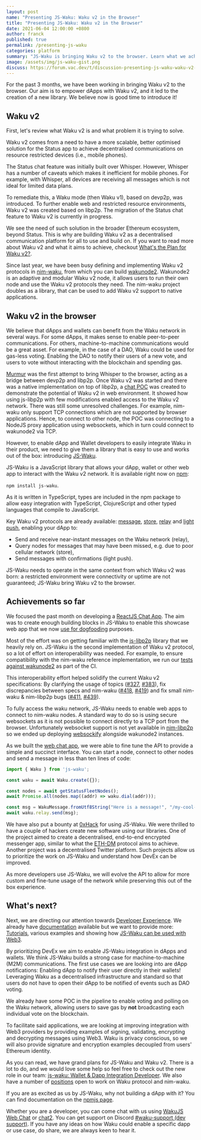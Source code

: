 ```yaml
---
layout: post
name: "Presenting JS-Waku: Waku v2 in the Browser"
title: "Presenting JS-Waku: Waku v2 in the Browser"
date: 2021-06-04 12:00:00 +0800
author: franck
published: true
permalink: /presenting-js-waku
categories: platform
summary: "JS-Waku is bringing Waku v2 to the browser. Learn what we achieved so far and what is next in our pipeline!"
image: /assets/img/js-waku-gist.png
discuss: https://forum.vac.dev/t/discussion-presenting-js-waku-waku-v2-in-the-browser/81 
---
```


For the past 3 months, we have been working in bringing Waku v2 to the browser.
Our aim is to empower dApps with Waku v2, and it led to the creation of a new library.
We believe now is good time to introduce it!

## Waku v2

First, let's review what Waku v2 is and what problem it is trying to solve.

Waku v2 comes from a need to have a more scalable, better optimised solution for the Status app to achieve decentralised
communications on resource restricted devices (i.e., mobile phones).

The Status chat feature was initially built over Whisper.
However, Whisper has a number of caveats which makes it inefficient for mobile phones.
For example, with Whisper, all devices are receiving all messages which is not ideal for limited data plans.

To remediate this, a Waku mode (then Waku v1), based on devp2p, was introduced.
To further enable web and restricted resource environments, Waku v2 was created based on libp2p.
The migration of the Status chat feature to Waku v2 is currently in progress.

We see the need of such solution in the broader Ethereum ecosystem, beyond Status.
This is why are building Waku v2 as a decentralised communication platform for all to use and build on.
If you want to read more about Waku v2 and what it aims to achieve,
checkout [What's the Plan for Waku v2?](/waku-v2-plan).

Since last year, we have been busy defining and implementing Waku v2 protocols in [nim-waku](https://github.com/status-im/nim-waku),
from which you can build [wakunode2](https://github.com/status-im/nim-waku#wakunode).
Wakunode2 is an adaptive and modular Waku v2 node,
it allows users to run their own node and use the Waku v2 protocols they need.
The nim-waku project doubles as a library, that can be used to add Waku v2 support to native applications.

## Waku v2 in the browser

We believe that dApps and wallets can benefit from the Waku network in several ways.
For some dApps, it makes sense to enable peer-to-peer communications.
For others, machine-to-machine communications would be a great asset.
For example, in the case of a DAO,
Waku could be used for gas-less voting.
Enabling the DAO to notify their users of a new vote,
and users to vote without interacting with the blockchain and spending gas.

[Murmur](https://github.com/status-im/murmur) was the first attempt to bring Whisper to the browser,
acting as a bridge between devp2p and libp2p.
Once Waku v2 was started and there was a native implementation on top of libp2p,
a [chat POC](https://github.com/vacp2p/waku-web-chat) was created to demonstrate the potential of Waku v2
in web environment.
It showed how using js-libp2p with few modifications enabled access to the Waku v2 network.
There was still some unresolved challenges.
For example, nim-waku only support TCP connections which are not supported by browser applications.
Hence, to connect to other node, the POC was connecting to a NodeJS proxy application using websockets,
which in turn could connect to wakunode2 via TCP. 

However, to enable dApp and Wallet developers to easily integrate Waku in their product,
we need to give them a library that is easy to use and works out of the box:
introducing [JS-Waku](https://github.com/status-im/js-waku).

JS-Waku is a JavaScript library that allows your dApp, wallet or other web app to interact with the Waku v2 network.
It is available right now on [npm](https://www.npmjs.com/package/js-waku):

`npm install js-waku`.

As it is written in TypeScript, types are included in the npm package to allow easy integration with TypeScript, ClojureScript and other typed languages that compile to JavaScript.

Key Waku v2 protocols are already available:
[message](https://rfc.vac.dev/spec/14/), [store](https://rfc.vac.dev/spec/13/), [relay](https://rfc.vac.dev/spec/11/) and [light push](https://rfc.vac.dev/spec/19/),
enabling your dApp to:

- Send and receive near-instant messages on the Waku network (relay),
- Query nodes for messages that may have been missed, e.g. due to poor cellular network (store),
- Send messages with confirmations (light push).

JS-Waku needs to operate in the same context from which Waku v2 was born:
a restricted environment were connectivity or uptime are not guaranteed;
JS-Waku bring Waku v2 to the browser.

## Achievements so far

We focused the past month on developing a [ReactJS Chat App](https://status-im.github.io/js-waku/).
The aim was to create enough building blocks in JS-Waku to enable this showcase web app that
we now [use for dogfooding](https://github.com/status-im/nim-waku/issues/399) purposes.

Most of the effort was on getting familiar with the [js-libp2p](https://github.com/libp2p/js-libp2p) library
that we heavily rely on.
JS-Waku is the second implementation of Waku v2 protocol,
so a lot of effort on interoperability was needed.
For example, to ensure compatibility with the nim-waku reference implementation,
we run our [tests against wakunode2](https://github.com/status-im/js-waku/blob/90c90dea11dfd1277f530cf5d683fb92992fe141/src/lib/waku_relay/index.spec.ts#L137) as part of the CI.

This interoperability effort helped solidify the current Waku v2 specifications:
By clarifying the usage of topics
([#327](https://github.com/vacp2p/rfc/issues/327), [#383](https://github.com/vacp2p/rfc/pull/383)),
fix discrepancies between specs and nim-waku
([#418](https://github.com/status-im/nim-waku/issues/418), [#419](https://github.com/status-im/nim-waku/issues/419))
and fix small nim-waku & nim-libp2p bugs
([#411](https://github.com/status-im/nim-waku/issues/411), [#439](https://github.com/status-im/nim-waku/issues/439)).

To fully access the waku network, JS-Waku needs to enable web apps to connect to nim-waku nodes.
A standard way to do so is using secure websockets as it is not possible to connect directly to a TCP port from the browser.
Unfortunately websocket support is not yet available in [nim-libp2p](https://github.com/status-im/nim-libp2p/issues/407) so 
we ended up deploying [websockify](https://github.com/novnc/websockify) alongside wakunode2 instances.

As we built the [web chat app](https://github.com/status-im/js-waku/tree/main/examples/web-chat),
we were able to fine tune the API to provide a simple and succinct interface.
You can start a node, connect to other nodes and send a message in less than ten lines of code:

```javascript
import { Waku } from 'js-waku';

const waku = await Waku.create({});

const nodes = await getStatusFleetNodes();
await Promise.all(nodes.map((addr) => waku.dial(addr)));

const msg = WakuMessage.fromUtf8String("Here is a message!", "/my-cool-app/1/my-use-case/proto")
await waku.relay.send(msg);
```

We have also put a bounty at [0xHack](https://0xhack.dev/) for using JS-Waku.
We were thrilled to have a couple of hackers create new software using our libraries.
One of the project aimed to create a decentralised, end-to-end encrypted messenger app,
similar to what the [ETH-DM](https://rfc.vac.dev/spec/20/) protocol aims to achieve.
Another project was a decentralised Twitter platform.
Such projects allow us to prioritize the work on JS-Waku and understand how DevEx can be improved.

As more developers use JS-Waku, we will evolve the API to allow for more custom and fine-tune usage of the network
while preserving this out of the box experience.

## What's next?

Next, we are directing our attention towards [Developer Experience](https://github.com/status-im/js-waku/issues/68).
We already have [documentation](https://www.npmjs.com/package/js-waku) available but we want to provide more:
[Tutorials](https://github.com/status-im/js-waku/issues/56), various examples
and showing how [JS-Waku can be used with Web3](https://github.com/status-im/js-waku/issues/72).

By prioritizing DevEx we aim to enable JS-Waku integration in dApps and wallets.
We think JS-Waku builds a strong case for machine-to-machine (M2M) communications.
The first use cases we are looking into are dApp notifications:
Enabling dApp to notify their user directly in their wallets!
Leveraging Waku as a decentralised infrastructure and standard so that users do not have to open their dApp to be notified
of events such as DAO voting.

We already have some POC in the pipeline to enable voting and polling on the Waku network,
allowing users to save gas by **not** broadcasting each individual vote on the blockchain.

To facilitate said applications, we are looking at improving integration with Web3 providers by providing examples
of signing, validating, encrypting and decrypting messages using Web3.
Waku is privacy conscious, so we will also provide signature and encryption examples decoupled from users' Ethereum identity.

As you can read, we have grand plans for JS-Waku and Waku v2.
There is a lot to do, and we would love some help so feel free to
check out the new role in our team:
[js-waku: Wallet & Dapp Integration Developer](https://status.im/our_team/jobs.html?gh_jid=3157894).
We also have a number of [positions](https://status.im/our_team/jobs.html) open to work on Waku protocol and nim-waku.

If you are as excited as us by JS-Waku, why not building a dApp with it?
You can find documentation on the [npmjs page](https://www.npmjs.com/package/js-waku).

Whether you are a developer, you can come chat with us using [WakuJS Web Chat](https://status-im.github.io/js-waku/)
or [chat2](https://github.com/status-im/nim-waku/blob/master/docs/tutorial/chat2.md).
You can get support on Discord [#waku-support (dev support)](https://discord.gg/VChNsDdj).
If you have any ideas on how Waku could enable a specific dapp or use case, do share, we are always keen to hear it.
